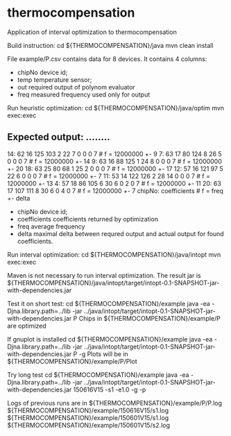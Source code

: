 # thermocompensation
Application of interval optimization to thermocompensation

Build instruction:
cd ${THERMOCOMPENSATION}/java
mvn clean install

File example/P.csv contains data for 8 devices.
It contains 4 columns:
- chipNo    device id;
- temp      temperature sensor;
- out       required output of polynom evaluator
- freq      measured frequency used only for output

Run heuristic optimization:
cd ${THERMOCOMPENSATION}/java/optim
mvn exec:exec

Expected output:
........
-------------
14:  62 16 125 103 2 22 7 0 0 0 7 # f = 12000000 +- 9
7:  63 17 80 124 8 26 5 0 0 0 7 # f = 12000000 +- 14
9:  63 16 88 125 1 24 8 0 0 0 7 # f = 12000000 +- 20
18:  63 25 80 68 1 25 2 0 0 0 7 # f = 12000000 +- 17
12:  57 16 121 97 5 22 6 0 0 0 7 # f = 12000000 +- 7
11:  53 14 122 126 2 28 14 0 0 0 7 # f = 12000000 +- 13
4:  57 18 86 105 6 30 6 0 2 0 7 # f = 12000000 +- 11
20:  63 17 107 111 8 30 6 0 4 0 7 # f = 12000000 +- 7
chipNo: coefficients # f = freq +- delta
- chipNo        device id;
- coefficients  coefficients returned by optimization
- freq          average frequency
- delta         maximal delta between requred output and
                actual output for found coefficients.

Run interval optimization:
cd ${THERMOCOMPENSATION}/java/intopt
mvn exec:exec

Maven is not necessary to run interval optimization.
The result jar is ${THERMOCOMPENSATION}/java/intopt/target/intopt-0.1-SNAPSHOT-jar-with-dependencies.jar

Test it on short test:
cd ${THERMOCOMPENSATION}/example
java -ea -Djna.library.path=../lib -jar ../java/intopt/target/intopt-0.1-SNAPSHOT-jar-with-dependencies.jar P
Chips in ${THERMOCOMPENSATION}/example/P are optimized

If gnuplot is installed
cd ${THERMOCOMPENSATION}/example
java -ea -Djna.library.path=../lib -jar ../java/intopt/target/intopt-0.1-SNAPSHOT-jar-with-dependencies.jar P -g
Plots will be in
${THERMOCOMPENSATION}/example/P/Plot

Try long test
cd ${THERMOCOMPENSATION}/example
java -ea -Djna.library.path=../lib -jar ../java/intopt/target/intopt-0.1-SNAPSHOT-jar-with-dependencies.jar 150616V15 -s1 -e1.0 -g -p

Logs of previous runs are in
${THERMOCOMPENSATION}/example/P/P.log
${THERMOCOMPENSATION}/example/150616V15/s1.log
${THERMOCOMPENSATION}/example/150601V15/s1.log
${THERMOCOMPENSATION}/example/150601V15/s2.log

